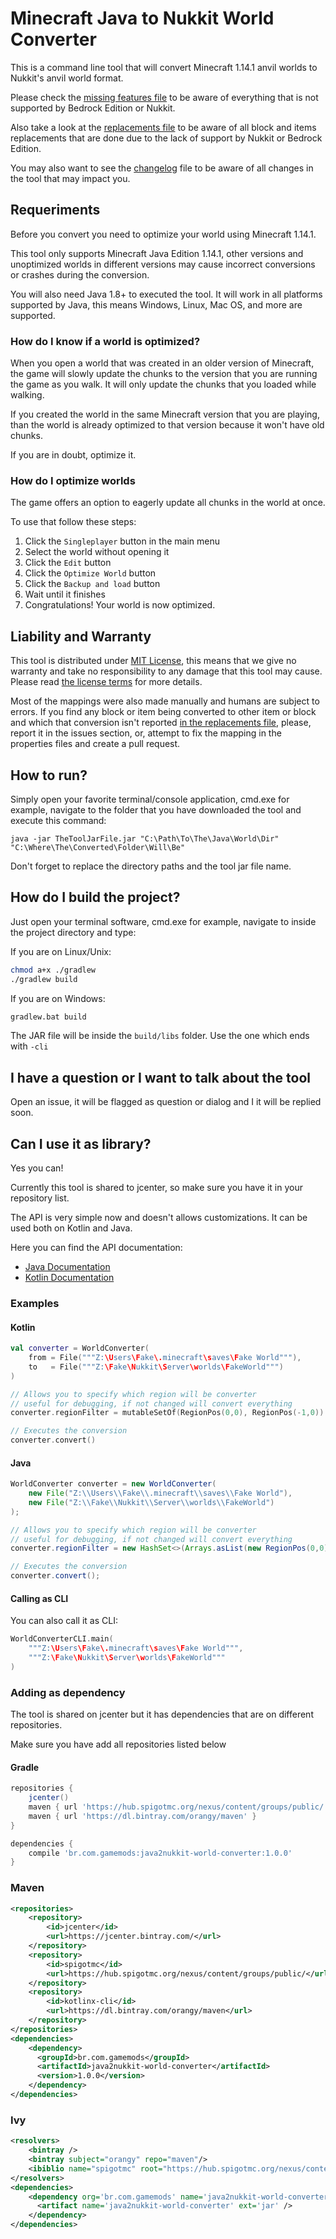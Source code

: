# Minecraft Java to Nukkit World Converter
This is a command line tool that will convert Minecraft 1.14.1 anvil worlds to Nukkit's anvil world format.

Please check the [missing features file](MISSING_FEATURES.md) to be aware of everything that is not supported by 
Bedrock Edition or Nukkit.

Also take a look at the [replacements file](REPLACEMENTS.md) to be aware of all block and items replacements that are
done due to the lack of support by Nukkit or Bedrock Edition.

You may also want to see the [changelog](CHANGELOG.md) file to be aware of all changes in the tool that may impact you.

## Requeriments
Before you convert you need to optimize your world using Minecraft 1.14.1.

This tool only supports Minecraft Java Edition 1.14.1, other versions and unoptimized worlds in different versions 
may cause incorrect conversions or crashes during the conversion.

You will also need Java 1.8+ to executed the tool. It will work in all platforms supported by Java, 
this means Windows, Linux, Mac OS, and more are supported.

### How do I know if a world is optimized?
When you open a world that was created in an older version of Minecraft, the game will slowly update the chunks
to the version that you are running the game as you walk. It will only update the chunks that you loaded while walking.

If you created the world in the same Minecraft version that you are playing, than the world is already optimized to that 
version because it won't have old chunks.

If you are in doubt, optimize it.

### How do I optimize worlds
The game offers an option to eagerly update all chunks in the world at once. 

To use that follow these steps: 

1. Click the `Singleplayer` button in the main menu
2. Select the world without opening it
3. Click the `Edit` button
4. Click the `Optimize World` button
5. Click the `Backup and load` button
6. Wait until it finishes
7. Congratulations! Your world is now optimized.

## Liability and Warranty
This tool is distributed under [MIT License](LICENSE), this means that we give no warranty and take no responsibility to
any damage that this tool may cause. Please read [the license terms](LICENSE) for more details.

Most of the mappings were also made manually and humans are subject to errors. If you find any block or item being 
converted to other item or block and which that conversion isn't reported [in the replacements file](REPLACEMENTS.md), 
please, report it in the issues section, or, attempt to fix the mapping in the properties files and create a pull request.

## How to run?
Simply open your favorite terminal/console application, cmd.exe for example, navigate to the folder that you have 
downloaded the tool and execute this command:
```batch
java -jar TheToolJarFile.jar "C:\Path\To\The\Java\World\Dir" "C:\Where\The\Converted\Folder\Will\Be"
```

Don't forget to replace the directory paths and the tool jar file name.

## How do I build the project?
Just open your terminal software, cmd.exe for example, navigate to inside the project directory and type:

If you are on Linux/Unix:
```sh
chmod a+x ./gradlew
./gradlew build
```

If you are on Windows:
```sh
gradlew.bat build
```

The JAR file will be inside the `build/libs` folder. Use the one which ends with `-cli`

## I have a question or I want to talk about the tool
Open an issue, it will be flagged as question or dialog and I it will be replied soon.

## Can I use it as library?
Yes you can!

Currently this tool is shared to jcenter, so make sure you have it in your repository list.

The API is very simple now and doesn't allows customizations. It can be used both on Kotlin and Java.

Here you can find the API documentation:
* [Java Documentation](https://gamemodsbr.github.io/Java2Nukkit-World-Converter/javadoc)
* [Kotlin Documentation](https://gamemodsbr.github.io/Java2Nukkit-World-Converter/kdoc/br.com.gamemods.j2nwc/)


### Examples

#### Kotlin
```kotlin
val converter = WorldConverter(
    from = File("""Z:\Users\Fake\.minecraft\saves\Fake World"""),
    to   = File("""Z:\Fake\Nukkit\Server\worlds\FakeWorld""")
)

// Allows you to specify which region will be converter
// useful for debugging, if not changed will convert everything
converter.regionFilter = mutableSetOf(RegionPos(0,0), RegionPos(-1,0))

// Executes the conversion
converter.convert()
```
#### Java
```java
WorldConverter converter = new WorldConverter(
    new File("Z:\\Users\\Fake\\.minecraft\\saves\\Fake World"),
    new File("Z:\\Fake\\Nukkit\\Server\\worlds\\FakeWorld")
);

// Allows you to specify which region will be converter
// useful for debugging, if not changed will convert everything
converter.regionFilter = new HashSet<>(Arrays.asList(new RegionPos(0,0), new RegionPos(-1,0)));

// Executes the conversion
converter.convert();
```


#### Calling as CLI
You can also call it as CLI:
```kotlin
WorldConverterCLI.main(
    """Z:\Users\Fake\.minecraft\saves\Fake World""",
    """Z:\Fake\Nukkit\Server\worlds\FakeWorld"""
)
```

### Adding as dependency
The tool is shared on jcenter but it has dependencies that are on different repositories.

Make sure you have add all repositories listed below
#### Gradle
```groovy
repositories {
    jcenter()
    maven { url 'https://hub.spigotmc.org/nexus/content/groups/public/' }
    maven { url 'https://dl.bintray.com/orangy/maven' }
}

dependencies {
    compile 'br.com.gamemods:java2nukkit-world-converter:1.0.0'    
}
```

### Maven
```xml
<repositories>
    <repository>
        <id>jcenter</id>
        <url>https://jcenter.bintray.com/</url>
    </repository>
    <repository>
        <id>spigotmc</id>
        <url>https://hub.spigotmc.org/nexus/content/groups/public/</url>
    </repository>
    <repository>
        <id>kotlinx-cli</id>
        <url>https://dl.bintray.com/orangy/maven</url>
    </repository>
</repositories>
<dependencies>
    <dependency>
      <groupId>br.com.gamemods</groupId>
      <artifactId>java2nukkit-world-converter</artifactId>
      <version>1.0.0</version>
    </dependency>
</dependencies>
```

### Ivy
```xml
<resolvers>
    <bintray />
    <bintray subject="orangy" repo="maven"/>
    <ibiblio name="spigotmc" root="https://hub.spigotmc.org/nexus/content/groups/public/" m2compatible="true" />
</resolvers>
<dependencies>
    <dependency org='br.com.gamemods' name='java2nukkit-world-converter' rev='1.0.0'>
      <artifact name='java2nukkit-world-converter' ext='jar' />
    </dependency>
</dependencies>
```
